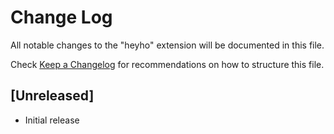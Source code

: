 # Change Log
All notable changes to the "heyho" extension will be documented in this file.

Check [Keep a Changelog](http://keepachangelog.com/) for recommendations on how to structure this file.

## [Unreleased]
- Initial release
